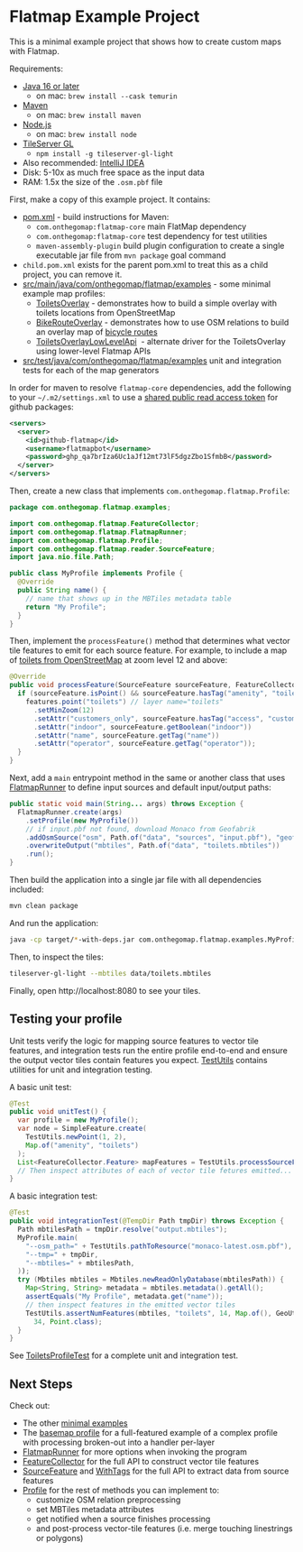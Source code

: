 # Flatmap Example Project

This is a minimal example project that shows how to create custom maps with Flatmap.

Requirements:

- [Java 16 or later](https://adoptium.net/installation.html)
  - on mac: `brew install --cask temurin`
- [Maven](https://maven.apache.org/install.html)
  - on mac: `brew install maven`
- [Node.js](https://nodejs.org/en/download/)
  - on mac: `brew install node`
- [TileServer GL](https://github.com/maptiler/tileserver-gl)
  - `npm install -g tileserver-gl-light`
- Also recommended: [IntelliJ IDEA](https://www.jetbrains.com/help/idea/installation-guide.html)
- Disk: 5-10x as much free space as the input data
- RAM: 1.5x the size of the `.osm.pbf` file

First, make a copy of this example project. It contains:

- [pom.xml](./pom.xml) - build instructions for Maven:
  - `com.onthegomap:flatmap-core` main FlatMap dependency
  - `com.onthegomap:flatmap-core` test dependency for test utilities
  - `maven-assembly-plugin` build plugin configuration to create a single executable jar file from `mvn package` goal
    command
- `child.pom.xml` exists for the parent pom.xml to treat this as a child project, you can remove it.
- [src/main/java/com/onthegomap/flatmap/examples](src/main/java/com/onthegomap/flatmap/examples) - some minimal example
  map profiles:
  - [ToiletsOverlay](src/main/java/com/onthegomap/flatmap/examples/ToiletsOverlay.java) - demonstrates how to build a
    simple overlay with toilets locations from OpenStreetMap
  - [BikeRouteOverlay](src/main/java/com/onthegomap/flatmap/examples/BikeRouteOverlay.java) - demonstrates how to use
    OSM relations to build an overlay map of [bicycle routes](https://wiki.openstreetmap.org/wiki/Tag:route=bicycle)
  - [ToiletsOverlayLowLevelApi](src/main/java/com/onthegomap/flatmap/examples/ToiletsOverlayLowLevelApi.java)
    &nbsp;- alternate driver for the ToiletsOverlay using lower-level Flatmap APIs
- [src/test/java/com/onthegomap/flatmap/examples](src/main/java/com/onthegomap/flatmap/examples)
  unit and integration tests for each of the map generators

In order for maven to resolve `flatmap-core` dependencies, add the following to your `~/.m2/settings.xml` to use
a [shared public read access token](https://github.community/t/download-from-github-package-registry-without-authentication/14407/111)
for github packages:

```xml
<servers>
  <server>
    <id>github-flatmap</id>
    <username>flatmapbot</username>
    <password>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</password>
  </server>
</servers>
```

Then, create a new class that implements `com.onthegomap.flatmap.Profile`:

```java
package com.onthegomap.flatmap.examples;

import com.onthegomap.flatmap.FeatureCollector;
import com.onthegomap.flatmap.FlatmapRunner;
import com.onthegomap.flatmap.Profile;
import com.onthegomap.flatmap.reader.SourceFeature;
import java.nio.file.Path;

public class MyProfile implements Profile {
  @Override
  public String name() {
    // name that shows up in the MBTiles metadata table
    return "My Profile";
  }
}
```

Then, implement the `processFeature()` method that determines what vector tile features to emit for each source feature.
For example, to include a map of [toilets from OpenStreetMap](https://wiki.openstreetmap.org/wiki/Tag:amenity=toilets)
at zoom level 12 and above:

```java
@Override
public void processFeature(SourceFeature sourceFeature, FeatureCollector features) {
  if (sourceFeature.isPoint() && sourceFeature.hasTag("amenity", "toilets")) {
    features.point("toilets") // layer name="toilets"
      .setMinZoom(12)
      .setAttr("customers_only", sourceFeature.hasTag("access", "customers"))
      .setAttr("indoor", sourceFeature.getBoolean("indoor"))
      .setAttr("name", sourceFeature.getTag("name"))
      .setAttr("operator", sourceFeature.getTag("operator"));
  }
}
```

Next, add a `main` entrypoint method in the same or another class that
uses [FlatmapRunner](../flatmap-core/src/main/java/com/onthegomap/flatmap/FlatmapRunner.java) to define input sources
and default input/output paths:

```java
public static void main(String... args) throws Exception {
  FlatmapRunner.create(args)
    .setProfile(new MyProfile())
    // if input.pbf not found, download Monaco from Geofabrik
    .addOsmSource("osm", Path.of("data", "sources", "input.pbf"), "geofabrik:monaco")
    .overwriteOutput("mbtiles", Path.of("data", "toilets.mbtiles"))
    .run();
}
```

Then build the application into a single jar file with all dependencies included:

```bash
mvn clean package
```

And run the application:

```bash
java -cp target/*-with-deps.jar com.onthegomap.flatmap.examples.MyProfile
```

Then, to inspect the tiles:

```bash
tileserver-gl-light --mbtiles data/toilets.mbtiles
```

Finally, open http://localhost:8080 to see your tiles.

## Testing your profile

Unit tests verify the logic for mapping source features to vector tile features, and integration tests run the entire
profile end-to-end and ensure the output vector tiles contain features you
expect.  [TestUtils](../flatmap-core/src/test/java/com/onthegomap/flatmap/TestUtils.java) contains utilities for unit
and integration testing.

A basic unit test:

```java
@Test
public void unitTest() {
  var profile = new MyProfile();
  var node = SimpleFeature.create(
    TestUtils.newPoint(1, 2),
    Map.of("amenity", "toilets")
  );
  List<FeatureCollector.Feature> mapFeatures = TestUtils.processSourceFeature(node, profile);
  // Then inspect attributes of each of vector tile fetures emitted...
}
```

A basic integration test:

```java
@Test
public void integrationTest(@TempDir Path tmpDir) throws Exception {
  Path mbtilesPath = tmpDir.resolve("output.mbtiles");
  MyProfile.main(
    "--osm_path=" + TestUtils.pathToResource("monaco-latest.osm.pbf"),
    "--tmp=" + tmpDir,
    "--mbtiles=" + mbtilesPath,
  ));
  try (Mbtiles mbtiles = Mbtiles.newReadOnlyDatabase(mbtilesPath)) {
    Map<String, String> metadata = mbtiles.metadata().getAll();
    assertEquals("My Profile", metadata.get("name"));
    // then inspect features in the emitted vector tiles
    TestUtils.assertNumFeatures(mbtiles, "toilets", 14, Map.of(), GeoUtils.WORLD_LAT_LON_BOUNDS,
      34, Point.class);
  }
}
```

See [ToiletsProfileTest](./src/test/java/com/onthegomap/flatmap/examples/ToiletsProfileTest.java)
for a complete unit and integration test.

## Next Steps

Check out:

- The other [minimal examples](./src/main/java/com/onthegomap/flatmap/examples)
- The [basemap profile](../flatmap-basemap) for a full-featured example of a complex profile with processing broken-out
  into a handler per-layer
- [FlatmapRunner](../flatmap-core/src/main/java/com/onthegomap/flatmap/FlatmapRunner.java) for more options when
  invoking the program
- [FeatureCollector](../flatmap-core/src/main/java/com/onthegomap/flatmap/FeatureCollector.java)
  for the full API to construct vector tile features
- [SourceFeature](../flatmap-core/src/main/java/com/onthegomap/flatmap/reader/SourceFeature.java)
  and [WithTags](../flatmap-core/src/main/java/com/onthegomap/flatmap/reader/WithTags.java)
  for the full API to extract data from source features
- [Profile](../flatmap-core/src/main/java/com/onthegomap/flatmap/Profile.java) for the rest of methods you can implement
  to:
  - customize OSM relation preprocessing
  - set MBTiles metadata attributes
  - get notified when a source finishes processing
  - and post-process vector-tile features (i.e. merge touching linestrings or polygons)
